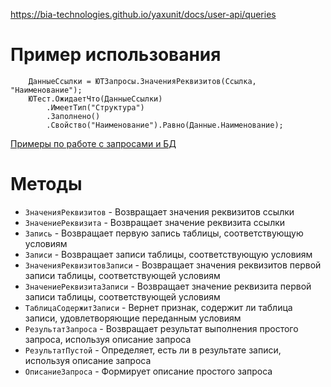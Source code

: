 https://bia-technologies.github.io/yaxunit/docs/user-api/queries
# Пример использования
```bsl
	ДанныеСсылки = ЮТЗапросы.ЗначенияРеквизитов(Ссылка, "Наименование");
	ЮТест.ОжидаетЧто(ДанныеСсылки)
		.ИмеетТип("Структура")
		.Заполнено()
		.Свойство("Наименование").Равно(Данные.Наименование);
```
[Примеры по работе с запросами и БД](https://github.com/bia-technologies/yaxunit/blob/master/tests/src/CommonModules/ОМ_ЮТЗапросы/Module.bsl)
# Методы
- `ЗначенияРеквизитов` - Возвращает значения реквизитов ссылки
- `ЗначениеРеквизита` - Возвращает значение реквизита ссылки
- `Запись` - Возвращает первую запись таблицы, соответствующую условиям
- `Записи` - Возвращает записи таблицы, соответствующую условиям
- `ЗначенияРеквизитовЗаписи` - Возвращает значения реквизитов первой записи таблицы, соответствующей условиям
- `ЗначениеРеквизитаЗаписи` - Возвращает значение реквизита первой записи таблицы, соответствующей условиям
- `ТаблицаСодержитЗаписи` - Вернет признак, содержит ли таблица записи, удовлетворяющие переданным условиям
- `РезультатЗапроса` - Возвращает результат выполнения простого запроса, используя описание запроса
- `РезультатПустой` - Определяет, есть ли в результате записи, используя описание запроса
- `ОписаниеЗапроса` - Формирует описание простого запроса